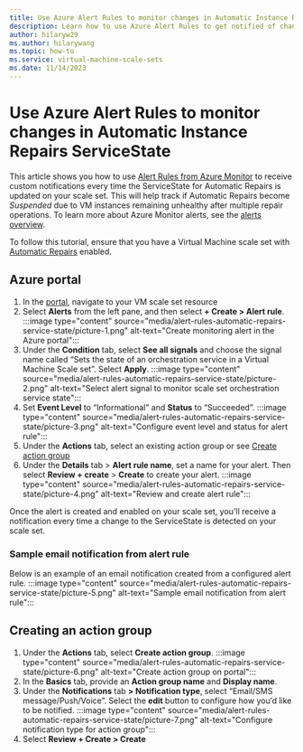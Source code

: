 ```yaml
---
title: Use Azure Alert Rules to monitor changes in Automatic Instance Repairs ServiceState
description: Learn how to use Azure Alert Rules to get notified of changes to Automatic Instance Repairs ServiceState.
author: hilaryw29
ms.author: hilarywang
ms.topic: how-to
ms.service: virtual-machine-scale-sets
ms.date: 11/14/2023
---
```


# Use Azure Alert Rules to monitor changes in Automatic Instance Repairs ServiceState

This article shows you how to use [Alert Rules from Azure Monitor](../azure-monitor/alerts/alerts-overview.md) to receive custom notifications every time the ServiceState for Automatic Repairs is updated on your scale set. This will help track if Automatic Repairs become _Suspended_ due to VM instances remaining unhealthy after multiple repair operations. To learn more about Azure Monitor alerts, see the [alerts overview](../azure-monitor/alerts/alerts-overview.md). 

To follow this tutorial, ensure that you have a Virtual Machine scale set with [Automatic Repairs](./virtual-machine-scale-sets-automatic-instance-repairs.md) enabled.

## Azure portal
1.	In the [portal](https://portal.azure.com/), navigate to your VM scale set resource
2.	Select **Alerts** from the left pane, and then select **+ Create > Alert rule**. :::image type="content" source="media/alert-rules-automatic-repairs-service-state/picture-1.png" alt-text="Create monitoring alert in the Azure portal":::
3.	Under the **Condition** tab, select **See all signals** and choose the signal name called “Sets the state of an orchestration service in a Virtual Machine Scale set”. Select **Apply**. :::image type="content" source="media/alert-rules-automatic-repairs-service-state/picture-2.png" alt-text="Select alert signal to monitor scale set orchestration service state":::
4.	Set **Event Level** to “Informational” and **Status** to “Succeeded”. :::image type="content" source="media/alert-rules-automatic-repairs-service-state/picture-3.png" alt-text="Configure event level and status for alert rule":::
5.	Under the **Actions** tab, select an existing action group or see [Create action group](#creating-an-action-group) 
6.	Under the **Details** tab > **Alert rule name**, set a name for your alert. Then select **Review + create** > **Create** to create your alert.
:::image type="content" source="media/alert-rules-automatic-repairs-service-state/picture-4.png" alt-text="Review and create alert rule":::

Once the alert is created and enabled on your scale set, you'll receive a notification every time a change to the ServiceState is detected on your scale set.

### Sample email notification from alert rule
Below is an example of an email notification created from a configured alert rule. 
:::image type="content" source="media/alert-rules-automatic-repairs-service-state/picture-5.png" alt-text="Sample email notification from alert rule":::

## Creating an action group
1. Under the **Actions** tab, select **Create action group**.
:::image type="content" source="media/alert-rules-automatic-repairs-service-state/picture-6.png" alt-text="Create action group on portal":::
2. In the **Basics** tab, provide an **Action group name** and **Display name**.
3. Under the **Notifications** tab **> Notification type**, select “Email/SMS message/Push/Voice”. Select the **edit** button to configure how you’d like to be notified.
:::image type="content" source="media/alert-rules-automatic-repairs-service-state/picture-7.png" alt-text="Configure notification type for action group":::
4. Select **Review + Create > Create**
